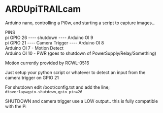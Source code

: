 # ARDUpiTRAILcam
Arduino nano, controlling a Pi0w, and starting a script to capture images...

PINS  
pi GPIO 26 ---- shutdown ---- Arduino OI 9  
pi GPIO 21 ---- Camera Trigger ---- Arduino OI 8   
Arduino OI 7 - Motion Detect  
Arduino OI 10 - PWR (goes to shutdown of PowerSupply/Relay/Something)  
                                         
Motion currently provided by RCWL-0516  

Just setup your python script or whatever to detect an input from the camera trigger on GPIO 21  

For shutdown edit /boot/config.txt and add the line;  
```dtoverlay=gpio-shutdown,gpio_pin=26```  

SHUTDOWN and camera trigger use a LOW output.. this is fully compatible with the Pi  


